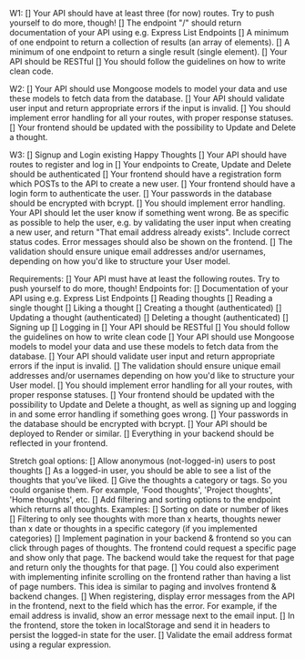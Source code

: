 W1:
[] Your API should have at least three (for now) routes. Try to push yourself to do more, though!
  [] The endpoint "/" should return documentation of your API using e.g. Express List Endpoints
  [] A minimum of one endpoint to return a collection of results (an array of elements).
  [] A minimum of one endpoint to return a single result (single element).
[] Your API should be RESTful
[] You should follow the guidelines on how to write clean code.

W2:
[] Your API should use Mongoose models to model your data and use these models to fetch data from the database.
[] Your API should validate user input and return appropriate errors if the input is invalid.
[] You should implement error handling for all your routes, with proper response statuses.
[] Your frontend should be updated with the possibility to Update and Delete a thought.

W3:
[] Signup and Login existing Happy Thoughts
[] Your API should have routes to register and log in
[] Your endpoints to Create, Update and Delete should be authenticated
[] Your frontend should have a registration form which POSTs to the API to create a new user.
[] Your frontend should have a login form to authenticate the user.
[] Your passwords in the database should be encrypted with bcrypt.
[] You should implement error handling. Your API should let the user know if something went wrong. Be as specific as possible to help the user, e.g. by validating the user input when creating a new user, and return "That email address already exists". Include correct status codes. Error messages should also be shown on the frontend.
[] The validation should ensure unique email addresses and/or usernames, depending on how you'd like to structure your User model.


Requirements:
[] Your API must have at least the following routes. Try to push yourself to do more, though! Endpoints for:
  [] Documentation of your API using e.g. Express List Endpoints
  [] Reading thoughts
  [] Reading a single thought
  [] Liking a thought
  [] Creating a thought (authenticated)
  [] Updating a thought (authenticated)
  [] Deleting a thought (authenticated)
  [] Signing up
  [] Logging in 
[] Your API should be RESTful
[] You should follow the guidelines on how to write clean code
[] Your API should use Mongoose models to model your data and use these models to fetch data from the database.
[] Your API should validate user input and return appropriate errors if the input is invalid.
[] The validation should ensure unique email addresses and/or usernames depending on how you'd like to structure your User model.
[] You should implement error handling for all your routes, with proper response statuses.
[] Your frontend should be updated with the possibility to Update and Delete a thought, as well as signing up and logging in and some error handling if something goes wrong.
[] Your passwords in the database should be encrypted with bcrypt.
[] Your API should be deployed to Render or similar.
[] Everything in your backend should be reflected in your frontend.

Stretch goal options:
[] Allow anonymous (not-logged-in) users to post thoughts
[] As a logged-in user, you should be able to see a list of the thoughts that you've liked.
[] Give the thoughts a category or tags. So you could organise them. For example, 'Food thoughts', 'Project thoughts', 'Home thoughts', etc.
[] Add filtering and sorting options to the endpoint which returns all thoughts. Examples:
  [] Sorting on date or number of likes
  [] Filtering to only see thoughts with more than x hearts, thoughts newer than x date or thoughts in a specific category (if you implemented categories)
[] Implement pagination in your backend & frontend so you can click through pages of thoughts. The frontend could request a specific page and show only that page. The backend would     take the request for that page and return only the thoughts for that page.
[] You could also experiment with implementing infinite scrolling on the frontend rather than having a list of page numbers. This idea is similar to paging and involves frontend & backend changes.
[] When registering, display error messages from the API in the frontend, next to the field which has the error. For example, if the email address is invalid, show an error message next to the email input.
[] In the frontend, store the token in localStorage and send it in headers to persist the logged-in state for the user.
[] Validate the email address format using a regular expression.